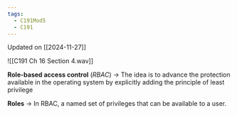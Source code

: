 ```yaml
---
tags:
  - C191Mod5
  - C191
---
```

Updated on [[2024-11-27]]

![[C191 Ch 16 Section 4.wav]]

**Role-based access control** (_RBAC_) → The idea is to advance the protection available in the operating system by explicitly adding the principle of least privilege

**Roles** → In RBAC, a named set of privileges that can be available to a user.